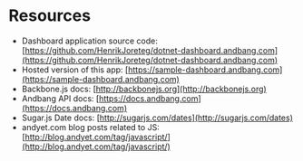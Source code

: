# Resources

- Dashboard application source code: [https://github.com/HenrikJoreteg/dotnet-dashboard.andbang.com](https://github.com/HenrikJoreteg/dotnet-dashboard.andbang.com)
- Hosted version of this app: [https://sample-dashboard.andbang.com](https://sample-dashboard.andbang.com)
- Backbone.js docs: [http://backbonejs.org](http://backbonejs.org)
- Andbang API docs: [https://docs.andbang.com](https://docs.andbang.com)
- Sugar.js Date docs: [http://sugarjs.com/dates](http://sugarjs.com/dates)
- andyet.com blog posts related to JS: [http://blog.andyet.com/tag/javascript/](http://blog.andyet.com/tag/javascript/)
